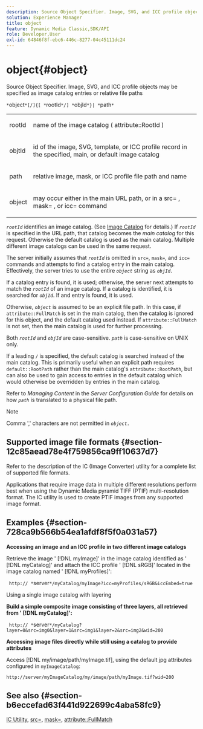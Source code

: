 ```yaml
---
description: Source Object Specifier. Image, SVG, and ICC profile objects may be specified as image catalog entries or relative file paths
solution: Experience Manager
title: object
feature: Dynamic Media Classic,SDK/API
role: Developer,User
exl-id: 64846f8f-ebc6-446c-8277-04c45111dc24
---
```

# object{#object}

Source Object Specifier. Image, SVG, and ICC profile objects may be specified as image catalog entries or relative file paths

 `*`object`*[/]{[ *`rootId`*/] *`objId`*}| *`path`*`

<table id="simpletable_A8B9B4D508B94BE5B7F6112F0A5F8270"> 
 <tr class="strow"> 
  <td class="stentry"> <p> <span class="codeph"> <span class="varname"> rootId </span> </span> </p> </td> 
  <td class="stentry"> <p>name of the image catalog ( <span class="codeph"> attribute::RootId </span>) </p> </td> 
 </tr> 
 <tr class="strow"> 
  <td class="stentry"> <p> <span class="codeph"> <span class="varname"> objtId </span> </span> </p> </td> 
  <td class="stentry"> <p>id of the image, SVG, template, or ICC profile record in the specified, main, or default image catalog </p> </td> 
 </tr> 
 <tr class="strow"> 
  <td class="stentry"> <p> <span class="codeph"> <span class="varname"> path </span> </span> </p> </td> 
  <td class="stentry"> <p>relative image, mask, or ICC profile file path and name </p> </td> 
 </tr> 
 <tr class="strow"> 
  <td class="stentry"> <p> <span class="codeph"> <span class="varname"> object </span> </span> </p> </td> 
  <td class="stentry"> <p>may occur either in the main URL path, or in a <span class="codeph"> src= </span>, <span class="codeph"> mask= </span>, or <span class="codeph"> icc= </span> command </p> </td> 
 </tr> 
</table>

*`rootId`* identifies an image catalog. (See [Image Catalog](../../../../../is-api/image-catalog/image-serving-api-ref/c-image-catalog-reference/c-overview/c-overview.md#concept-9ce2b6a133de45f783e95cabc5810ac3) for details.) If *`rootId`* is specified in the URL path, that catalog becomes the *main catalog* for this request. Otherwise the default catalog is used as the main catalog. Multiple different image catalogs can be used in the same request.

The server initially assumes that *`rootId`* is omitted in `src=`, `mask=`, and `icc=` commands and attempts to find a catalog entry in the main catalog. Effectively, the server tries to use the entire *`object`* string as *`objId.`*

If a catalog entry is found, it is used; otherwise, the server next attempts to match the *`rootId`* of an image catalog. If a catalog is identified, it is searched for *`objId`*. If and entry is found, it is used.

Otherwise, *`object`* is assumed to be an explicit file path. In this case, if `attribute::FullMatch` is set in the main catalog, then the catalog is ignored for this object, and the default catalog used instead. If `attribute::FullMatch` is not set, then the main catalog is used for further processing.

Both *`rootId`* and *`objId`* are case-sensitive. *`path`* is case-sensitive on UNIX only.

If a leading `/` is specified, the default catalog is searched instead of the main catalog. This is primarily useful when an explicit path requires `default::RootPath` rather than the main catalog's `attribute::RootPath`, but can also be used to gain access to entries in the default catalog which would otherwise be overridden by entries in the main catalog.

Refer to *Managing Content* in the *Server Configuration Guide* for details on how *`path`* is translated to a physical file path.

>[!NOTE]
>
>Comma ',' characters are not permitted in *`object.`*

## Supported image file formats {#section-12c85aead78e4f759856ca9ff10637d7}

Refer to the description of the IC (Image Converter) utility for a complete list of supported file formats.

Applications that require image data in multiple different resolutions perform best when using the Dynamic Media pyramid TIFF (PTIF) multi-resolution format. The IC utility is used to create PTIF images from any supported image format.

## Examples {#section-728ca9b566b54ea1afdf8f5f0a031a57}

**Accessing an image and an ICC profile in two different image catalogs**

Retrieve the image ' [!DNL myImage]' in the image catalog identified as ' [!DNL myCatalog]' and attach the ICC profile ' [!DNL sRGB]' located in the image catalog named ' [!DNL myProfiles]':

` http:// *`server`*/myCatalog/myImage?icc=myProfiles/sRGB&iccEmbed=true`

Using a single image catalog with layering

**Build a simple composite image consisting of three layers, all retrieved from ' [!DNL myCatalog]':**

` http:// *`server`*/myCatalog?layer=0&src=img0&layer=1&src=img1&layer=2&src=img2&wid=200`

**Accessing image files directly while still using a catalog to provide attributes**

Access [!DNL my/image/path/myImage.tif], using the default jpg attributes configured in `myImageCatalog`:

`http://server/myImageCatalog/my/image/path/myImage.tif?wid=200`

## See also {#section-b6eccefad63f441d922699c4aba58fc9}

[IC Utility](../../../../../is-api/is-utils/utilities/r-ic.md#reference-de9f43c63a8f48f1a755ff1760af8b7b), [src=](../../../../../is-api/http-ref/image-serving-api-ref/c-http-protocol-reference/c-command-reference/r-src.md#reference-f6506637778c4c69bf106a7924a91ab1), [mask=](../../../../../is-api/http-ref/image-serving-api-ref/c-http-protocol-reference/c-command-reference/r-mask.md#reference-922254e027404fb890b850e2723ee06e), [attribute::FullMatch](../../../../../is-api/image-catalog/image-serving-api-ref/c-image-catalog-reference/c-attributes-reference/r-fullmatch.md#reference-c3a72f31672a48b386943d6781cf50d7)
